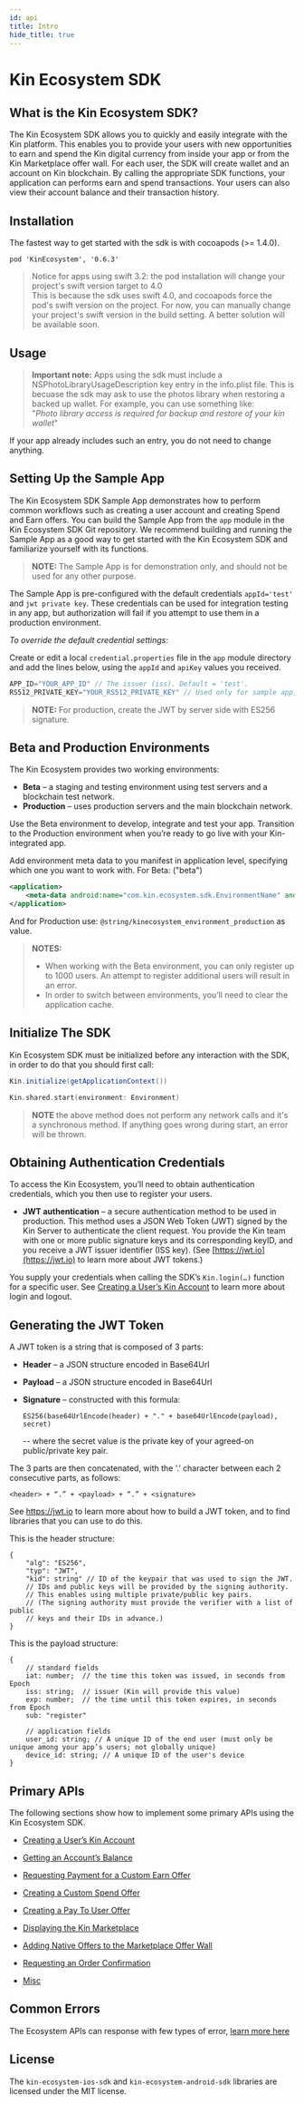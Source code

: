 ```yaml
---
id: api
title: Intro
hide_title: true
---
```


# Kin Ecosystem SDK #

## What is the Kin Ecosystem SDK? ##

The Kin Ecosystem SDK allows you to quickly and easily integrate with the Kin platform. This enables you to provide your users with new opportunities to earn and spend the Kin digital currency from inside your app or from the Kin Marketplace offer wall. For each user, the SDK will create wallet and an account on Kin blockchain. By calling the appropriate SDK functions, your application can performs earn and spend transactions. Your users can also view their account balance and their transaction history.

<!--DOCUSAURUS_CODE_TABS-->
<!--iOS-->
## Installation
The fastest way to get started with the sdk is with cocoapods (>= 1.4.0).
```
pod 'KinEcosystem', '0.6.3'
```
> Notice for apps using swift 3.2: the pod installation will change your project's swift version target to 4.0</br>
> This is because the sdk uses swift 4.0, and cocoapods force the pod's swift version on the project. For now, you can manually change your project's swift version in the build setting. A better solution will be available soon.

## Usage

> **Important note:** Apps using the sdk must include a NSPhotoLibraryUsageDescription key entry in the info.plist file. This is becuase the sdk may ask to use the photos library when restoring a backed up wallet. For example, you can use something like:</br>
"_Photo library access is required for backup and restore of your kin wallet_"

If your app already includes such an entry, you do not need to change anything.
<!--Android-->

## Setting Up the Sample App ##

The Kin Ecosystem SDK Sample App demonstrates how to perform common workflows such as creating a user account and creating Spend and Earn offers. You can build the Sample App from the `app` module in the Kin Ecosystem SDK Git repository. We recommend building and running the Sample App as a good way to get started with the Kin Ecosystem SDK and familiarize yourself with its functions.

>**NOTE:** The Sample App is for demonstration only, and should not be used for any other purpose.

The Sample App is pre-configured with the default credentials `appId='test'` and
`jwt private key`. These credentials can be used for integration testing in any app, but authorization will fail if you attempt to use them in a production environment.

*To override the default credential settings:* 

Create or edit a local `credential.properties` file in the `app` module directory and add the lines below, using the `appId` and `apiKey` values you received.

```java
APP_ID="YOUR_APP_ID" // The issuer (iss). Default = 'test'.
RS512_PRIVATE_KEY="YOUR_RS512_PRIVATE_KEY" // Used only for sample app, for production create the JWT by server side with ES256 signature.
```
<!--END_DOCUSAURUS_CODE_TABS-->
>**NOTE:** For production, create the JWT by server side with ES256 signature.

## Beta and Production Environments ##

The Kin Ecosystem provides two working environments:

- **Beta** – a staging and testing environment using test servers and a blockchain test network.
- **Production** – uses production servers and the main blockchain network.

Use the Beta environment to develop, integrate and test your app. Transition to the Production environment when you’re ready to go live with your Kin-integrated app.

<!--DOCUSAURUS_CODE_TABS-->
<!--Android-->

Add environment meta data to you manifest in application level, specifying which one you want to work with.
For Beta: ("beta")
```xml
<application>
    <meta-data android:name="com.kin.ecosystem.sdk.EnvironmentName" android:value="@string/kinecosystem_environment_beta"/>
</application>
```
And for Production use: `@string/kinecosystem_environment_production` as value. 

<!--iOS-->
<!--END_DOCUSAURUS_CODE_TABS-->

>**NOTES:**
>* When working with the Beta environment, you can only register up to 1000 users. An attempt to register additional users will result in an error.
>* In order to switch between environments, you’ll need to clear the application cache.

## Initialize The SDK ##
Kin Ecosystem SDK must be initialized before any interaction with the SDK, in order to do that you should first call:  

<!--DOCUSAURUS_CODE_TABS-->
<!--Android-->
```Java
Kin.initialize(getApplicationContext())
```

<!--iOS-->
```swift
Kin.shared.start(environment: Environment)
```
<!--END_DOCUSAURUS_CODE_TABS-->


>**NOTE** the above method does not perform any network calls and it's a synchronous method. If anything goes wrong during start, an error will be thrown.

## Obtaining Authentication Credentials ##

To access the Kin Ecosystem, you’ll need to obtain authentication credentials, which you then use to register your users.

* **JWT authentication** – a secure authentication method to be used in production. This method uses a JSON Web Token (JWT) signed by the Kin Server to authenticate the client request. You provide the Kin team with one or more public signature keys and its corresponding keyID, and you receive a JWT issuer identifier (ISS key). (See [https://jwt.io](https://jwt.io) to learn more about JWT tokens.)

You supply your credentials when calling the SDK’s ```Kin.login(…)``` function for a specific user. See [Creating a User’s Kin Account](api/CREATE_ACCOUNT.md) to learn more about login and logout.

## Generating the JWT Token ##

A JWT token is a string that is composed of 3 parts:

* **Header** – a JSON structure encoded in Base64Url
* **Payload** – a JSON structure encoded in Base64Url
* **Signature** – constructed with this formula:

    ```ES256(base64UrlEncode(header) + "." + base64UrlEncode(payload), secret)```

    -- where the secret value is the private key of your agreed-on public/private key pair.

The 3 parts are then concatenated, with the ‘.’ character between each 2 consecutive parts, as follows:

```<header> + “.” + <payload> + “.” + <signature>```

See https://jwt.io to learn more about how to build a JWT token, and to find libraries that you can use to do this.

This is the header structure:

```
{
    "alg": "ES256",
    "typ": "JWT",
    "kid": string" // ID of the keypair that was used to sign the JWT.
    // IDs and public keys will be provided by the signing authority.
    // This enables using multiple private/public key pairs.
    // (The signing authority must provide the verifier with a list of public
    // keys and their IDs in advance.)
}
```

This is the payload structure:

```
{
    // standard fields
    iat: number;  // the time this token was issued, in seconds from Epoch
    iss: string;  // issuer (Kin will provide this value)
    exp: number;  // the time until this token expires, in seconds from Epoch
    sub: "register"

    // application fields
    user_id: string; // A unique ID of the end user (must only be unique among your app’s users; not globally unique)
    device_id: string; // A unique ID of the user's device
}
```

## Primary APIs ##

The following sections show how to implement some primary APIs using the Kin Ecosystem SDK.

* [Creating a User’s Kin Account](api/CREATE_ACCOUNT.md)
  
* [Getting an Account’s Balance](api/BALANCE.md)

* [Requesting Payment for a Custom Earn Offer](api/NATIVE_EARN.md)

* [Creating a Custom Spend Offer](api/NATIVE_SPEND.md)

* [Creating a Pay To User Offer](api/PEER_TO_PEER.md)

* [Displaying the Kin Marketplace](api/DISPLAY_EXPERIENCE.md)

* [Adding Native Offers to the Marketplace Offer Wall](api/ADD_NATIVE_OFFER_TO_MARKETPLACE.md)

* [Requesting an Order Confirmation](api/ORDER_CONFIRMATION.md)

* [Misc](api/MISC.md)

## Common Errors ##
The Ecosystem APIs can response with few types of error, [learn more here](api/COMMON_ERRORS.md)

## License ##

The `kin-ecosystem-ios-sdk` and `kin-ecosystem-android-sdk` libraries are licensed under the MIT license.
